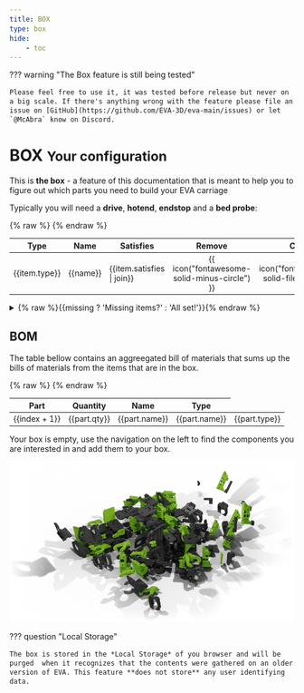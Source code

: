```yaml
---
title: BOX
type: box
hide:
    - toc
---
```


??? warning "The Box feature is still being tested"

    Please feel free to use it, it was tested before release but never on a big scale. If there's anything wrong with the feature please file an issue on [GitHub](https://github.com/EVA-3D/eva-main/issues) or let `@McAbra` know on Discord.

# BOX <small>Your configuration</small>

This is **the box** - a feature of this documentation that is meant
to help you to figure out which parts you need to build your EVA carriage

Typically you will need a **drive**, **hotend**, **endstop** and a **bed probe**:

<div v-show="itemsCount">
    <table>
        <thead>
            <tr>
                <th role="columnheader">Type</th>
                <th role="columnheader">Name</th>
                <th role="columnheader">Satisfies</th>
                <th role="columnheader">Remove</th>
                <th role="columnheader">CAD</th>
            </tr>
        </thead>
        <tbody>
            <tr v-for="(item, name, index) in items">{% raw %}
                <td>{{item.type}}</td>
                <td>{{name}}</td>
                <td>{{item.satisfies | join}}</td>{% endraw %}
                <td align="center">
                    <a v-on:click="remove(name)" class="remove">
                        {{ icon("fontawesome-solid-minus-circle") }}
                    </a>
                </td>
                <td align="center">
                    <a v-bind:href="item.cad_url" target="_blank">
                        {{ icon("fontawesome-solid-file-import") }}
                    </a>
                </td>
            </tr>
        </tbody>
    </table>
    <details v-bind:class="{warning: missing, success: !missing}">
        <summary>{% raw %}{{missing ? 'Missing items?' : 'All set!'}}{% endraw %}</summary>
        <div v-if="missing">
            <p>You might be missing items for a full EVA carriage:</p>
        </div>
        <p v-if="!missing">Great! You should shave all that you need to build an EVA!</p>
        <ul class="task-list">
            <li class="task-list-item" v-for="(satisfied, name) in satisfaction">
                <label class="task-list-control">
                    <input type="checkbox" disabled v-bind:value="name" v-model="satisfactionList">
                    <span class="task-list-indicator"></span>
                </label> {% raw %}{{ satisfiesMap[name] }}{% endraw %}
            </li>
        </ul>
    </details>
    <h2>BOM</h2>
    <p>
        The table bellow contains an aggreegated bill of materials that sums up the bills of materials from the items that are in the box.
    </p>
    <table>
        <thead>
            <tr>
                <th role="columnheader">Part</th>
                <th role="columnheader">Quantity</th>
                <th role="columnheader">Name</th>
                <th role="columnheader">Type</th>
            </tr>
        </thead>
        <tbody>
            <tr v-for="(part, name, index) in parts">{% raw %}
                <td>{{index + 1}}</td>
                <td>{{part.qty}}</td>
                <td v-if="part.url"><a :href="part.url">{{part.name}}</a></td>
                <td v-if="!part.url">{{part.name}}</td>
                <td>{{part.type}}</td>
            {% endraw %}</tr>
        </tbody>
    </table>
</div>
<div v-show="!itemsCount">
    <p>
        Your box is empty, use the navigation on the left to find the
        components you are interested in and add them to your box.
    </p>
    <img src="../assets/404.png">
</div>


??? question "Local Storage"

    The box is stored in the *Local Storage* of you browser and will be purged  when it recognizes that the contents were gathered on an older version of EVA. This feature **does not store** any user identifying data.
